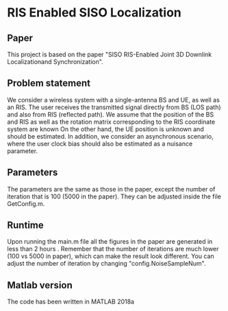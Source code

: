 # RIS Enabled SISO Localization

## Paper
This project is based on the paper "SISO RIS-Enabled Joint 3D Downlink Localizationand Synchronization". 

## Problem statement

We consider a wireless system with a single-antenna BS and UE, as well as an RIS.   The user receives the transmitted signal directly from  BS (LOS path) and also from  RIS (reflected path). We assume that the position of the BS and  RIS as well as the rotation matrix corresponding to the RIS coordinate system are known On the other hand, the UE position is unknown and should be estimated. In addition,  we consider an asynchronous scenario, where the user clock bias should also be estimated as a nuisance parameter.

## Parameters
The parameters are the same as those in the paper, except the number of iteration that is 100 (5000 in the paper). They can be adjusted inside the file GetConfig.m.

## Runtime 
Upon running the main.m file all the figures in the paper are generated in less than 2 hours . Remember that the number of iterations are much lower (100 vs 5000 in paper), which can make the result look different. You can adjust the number of iteration by changing "config.NoiseSampleNum".

## Matlab version
The code has been written in MATLAB 2018a
